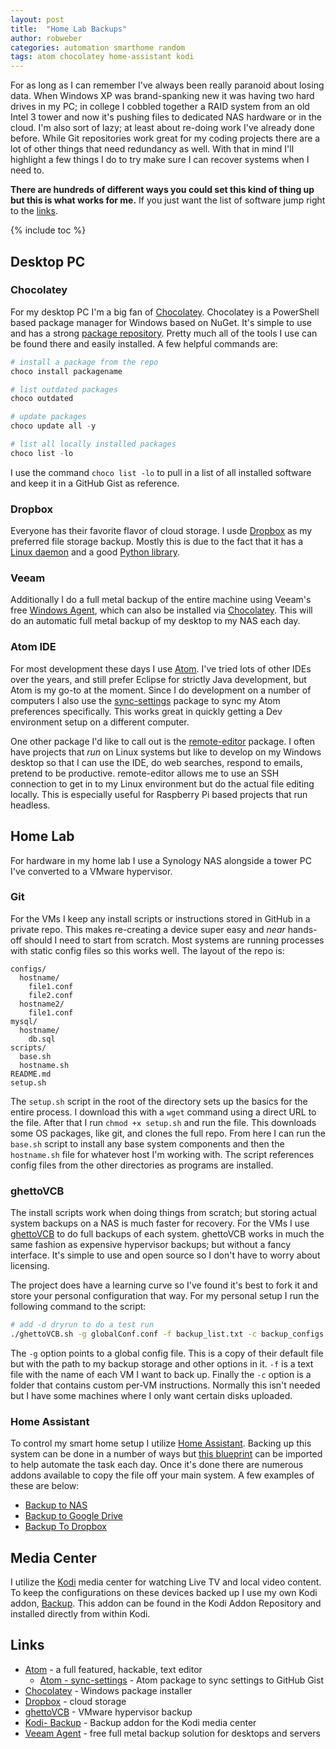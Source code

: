 ```yaml
---
layout: post
title:  "Home Lab Backups"
author: robweber
categories: automation smarthome random
tags: atom chocolatey home-assistant kodi
---
```


For as long as I can remember I've always been really paranoid about losing data. When Windows XP was brand-spanking new it was having two hard drives in my PC; in college I cobbled together a RAID system from an old Intel 3 tower and now it's pushing files to dedicated NAS hardware or in the cloud. I'm also sort of lazy; at least about re-doing work I've already done before. While Git repositories work great for my coding projects there are a lot of other things that need redundancy as well. With that in mind I'll highlight a few things I do to try make sure I can recover systems when I need to.

__There are hundreds of different ways you could set this kind of thing up but this is what works for me.__ If you just want the list of software jump right to the [links](#links).

<!--more-->

{% include toc %}

## Desktop PC

### Chocolatey

For my desktop PC I'm a big fan of [Chocolatey][chocolatey]. Chocolatey is a PowerShell based package manager for Windows based on NuGet. It's simple to use and has a strong [package repository](https://community.chocolatey.org/packages). Pretty much all of the tools I use can be found there and easily installed. A few helpful commands are:

```powershell
# install a package from the repo
choco install packagename

# list outdated packages
choco outdated

# update packages
choco update all -y

# list all locally installed packages
choco list -lo

```

I use the command `choco list -lo` to pull in a list of all installed software and keep it in a GitHub Gist as reference.

### Dropbox

Everyone has their favorite flavor of cloud storage. I usde [Dropbox][dropbox] as my preferred file storage backup. Mostly this is due to the fact that it has a [Linux daemon](https://www.dropbox.com/install-linux) and a good [Python library](https://github.com/dropbox/dropbox-sdk-python).

### Veeam
Additionally I do a full metal backup of the entire machine using Veeam's free [Windows Agent][veeam-agent], which can also be installed via [Chocolatey](https://community.chocolatey.org/packages/veeam-agent). This will do an automatic full metal backup of my desktop to my NAS each day.

### Atom IDE
For most development these days I use [Atom][atom]. I've tried lots of other IDEs over the years, and still prefer Eclipse for strictly Java development, but Atom is my go-to at the moment. Since I do development on a number of computers I also use the [sync-settings][atom-sync] package to sync my Atom preferences specifically. This works great in quickly getting a Dev environment setup on a different computer.

One other package I'd like to call out is the [remote-editor](https://atom.io/packages/remote-editor) package. I often have projects that _run_ on Linux systems but like to develop on my Windows desktop so that I can use the IDE, do web searches, respond to emails, pretend to be productive. remote-editor allows me to use an SSH connection to get in to my Linux environment but do the actual file editing locally. This is especially useful for Raspberry Pi based projects that run headless.

## Home Lab

For hardware in my home lab I use a Synology NAS alongside a tower PC I've converted to a VMware hypervisor.

### Git

For the VMs I keep any install scripts or instructions stored in GitHub in a private repo. This makes re-creating a device super easy and _near_ hands-off should I need to start from scratch. Most systems are running processes with static config files so this works well. The layout of the repo is:

```
configs/
  hostname/
    file1.conf
    file2.conf
  hostname2/
    file1.conf
mysql/
  hostname/
    db.sql
scripts/
  base.sh
  hostname.sh
README.md
setup.sh
```

The `setup.sh` script in the root of the directory sets up the basics for the entire process. I download this with a `wget` command using a direct URL to the file. After that I run `chmod +x setup.sh` and run the file. This downloads some OS packages, like git, and clones the full repo. From here I can run the `base.sh` script to install any base system components and then the `hostname.sh` file for whatever host I'm working with. The script references config files from the other directories as programs are installed.

### ghettoVCB

The install scripts work when doing things from scratch; but storing actual system backups on a NAS is much faster for recovery. For the VMs I use [ghettoVCB][ghetto-vcb] to do full backups of each system. ghettoVCB works in much the same fashion as expensive hypervisor backups; but without a fancy interface. It's simple to use and open source so I don't have to worry about licensing.

The project does have a learning curve so I've found it's best to fork it and store your personal configuration that way. For my personal setup I run the following command to the script:

```bash
# add -d dryrun to do a test run
./ghettoVCB.sh -g globalConf.conf -f backup_list.txt -c backup_configs
```

The `-g` option points to a global config file. This is a copy of their default file but with the path to my backup storage and other options in it. `-f` is a text file with the name of each VM I want to back up. Finally the `-c` option is a folder that contains custom per-VM instructions. Normally this isn't needed but I have some machines where I only want certain disks uploaded.

### Home Assistant

To control my smart home setup I utilize [Home Assistant](https://www.home-assistant.io/). Backing up this system can be done in a number of ways but [this blueprint](https://community.home-assistant.io/t/create-automated-backups-every-day/254039) can be imported to help automate the task each day. Once it's done there are numerous addons available to copy the file off your main system. A few examples of these are below:

* [Backup to NAS](https://community.home-assistant.io/t/samba-backup-create-and-store-snapshots-on-a-samba-share/199471)
* [Backup to Google Drive](https://community.home-assistant.io/t/hass-io-add-on-hass-io-google-drive-backup/107928)
* [Backup To Dropbox](https://community.home-assistant.io/t/hass-io-add-on-upload-hassio-snapshots-to-dropbox/43622)

## Media Center

I utilize the [Kodi](https://www.kodi.tv) media center for watching Live TV and local video content. To keep the configurations on these devices backed up I use my own Kodi addon, [Backup][kodi-backup]. This addon can be found in the Kodi Addon Repository and installed directly from within Kodi.


## Links

* [Atom][atom] - a full featured, hackable, text editor
  * [Atom - sync-settings][atom-sync] - Atom package to sync settings to GitHub Gist
* [Chocolatey][chocolatey] - Windows package installer
* [Dropbox][dropbox] - cloud storage
* [ghettoVCB][ghetto-vcb] - VMware hypervisor backup
* [Kodi- Backup][kodi-backup] - Backup addon for the Kodi media center
* [Veeam Agent][veeam-agent] - free full metal backup solution for desktops and servers

[atom]: https://atom.io/
[atom-sync]: https://atom.io/packages/sync-settings
[chocolatey]: https://chocolatey.org/
[dropbox]: https://www.dropbox.com
[ghetto-vcb]: https://github.com/lamw/ghettoVCB
[kodi-backup]: https://github.com/robweber/xbmcbackup
[veeam-agent]: https://www.veeam.com/windows-endpoint-server-backup-free.html
